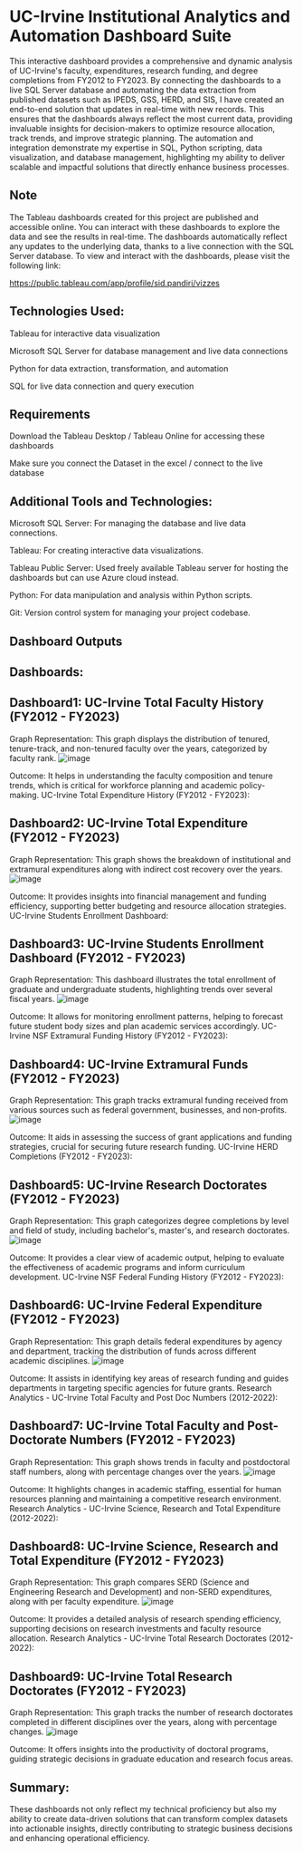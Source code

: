 
# UC-Irvine Institutional Analytics and Automation Dashboard Suite

This interactive dashboard provides a comprehensive and dynamic analysis of UC-Irvine's faculty, expenditures, research funding, and degree completions from FY2012 to FY2023. By connecting the dashboards to a live SQL Server database and automating the data extraction from published datasets such as IPEDS, GSS, HERD, and SIS, I have created an end-to-end solution that updates in real-time with new records. This ensures that the dashboards always reflect the most current data, providing invaluable insights for decision-makers to optimize resource allocation, track trends, and improve strategic planning. The automation and integration demonstrate my expertise in SQL, Python scripting, data visualization, and database management, highlighting my ability to deliver scalable and impactful solutions that directly enhance business processes.




## Note

The Tableau dashboards created for this project are published and accessible online. You can interact with these dashboards to explore the data and see the results in real-time. The dashboards automatically reflect any updates to the underlying data, thanks to a live connection with the SQL Server database. To view and interact with the dashboards, please visit the following link:

https://public.tableau.com/app/profile/sid.pandiri/vizzes


## Technologies Used:
Tableau for interactive data visualization

Microsoft SQL Server for database management and live data connections

Python for data extraction, transformation, and automation

SQL for live data connection and query execution
## Requirements
Download the Tableau Desktop / Tableau Online for accessing these dashboards

Make sure you connect the Dataset in the excel / connect to the live database 
## Additional Tools and Technologies:
Microsoft SQL Server: For managing the database and live data connections.

Tableau: For creating interactive data visualizations.

Tableau Public Server: Used freely available Tableau server for hosting the dashboards but can use Azure cloud instead.

Python: For data manipulation and analysis within Python scripts.

Git: Version control system for managing your project codebase.
## Dashboard Outputs

## Dashboards:

## Dashboard1: UC-Irvine Total Faculty History (FY2012 - FY2023)
Graph Representation: This graph displays the distribution of tenured, tenure-track, and non-tenured faculty over the years, categorized by faculty rank.
![image](https://github.com/user-attachments/assets/2b649f16-7988-45f2-b01d-a8c70fac2009)

Outcome: It helps in understanding the faculty composition and tenure trends, which is critical for workforce planning and academic policy-making.
UC-Irvine Total Expenditure History (FY2012 - FY2023):

## Dashboard2: UC-Irvine Total Expenditure (FY2012 - FY2023)

Graph Representation: This graph shows the breakdown of institutional and extramural expenditures along with indirect cost recovery over the years.
![image](https://github.com/user-attachments/assets/4f094196-7400-44bb-b59c-99d7a1f8ecbd)

Outcome: It provides insights into financial management and funding efficiency, supporting better budgeting and resource allocation strategies.
UC-Irvine Students Enrollment Dashboard:

## Dashboard3: UC-Irvine Students Enrollment Dashboard (FY2012 - FY2023)

Graph Representation: This dashboard illustrates the total enrollment of graduate and undergraduate students, highlighting trends over several fiscal years.
![image](https://github.com/user-attachments/assets/4979c8a4-9edb-4802-8209-a1ac402597ce)

Outcome: It allows for monitoring enrollment patterns, helping to forecast future student body sizes and plan academic services accordingly.
UC-Irvine NSF Extramural Funding History (FY2012 - FY2023):

## Dashboard4: UC-Irvine Extramural Funds (FY2012 - FY2023)

Graph Representation: This graph tracks extramural funding received from various sources such as federal government, businesses, and non-profits.
![image](https://github.com/user-attachments/assets/370238e8-a373-4bc3-8412-4db384e6a056)

Outcome: It aids in assessing the success of grant applications and funding strategies, crucial for securing future research funding.
UC-Irvine HERD Completions (FY2012 - FY2023):

## Dashboard5: UC-Irvine Research Doctorates (FY2012 - FY2023)

Graph Representation: This graph categorizes degree completions by level and field of study, including bachelor's, master's, and research doctorates.
![image](https://github.com/user-attachments/assets/5dd7ab25-5d40-4601-8ff3-e9272f370982)

Outcome: It provides a clear view of academic output, helping to evaluate the effectiveness of academic programs and inform curriculum development.
UC-Irvine NSF Federal Funding History (FY2012 - FY2023):

## Dashboard6: UC-Irvine Federal Expenditure (FY2012 - FY2023)

Graph Representation: This graph details federal expenditures by agency and department, tracking the distribution of funds across different academic disciplines.
![image](https://github.com/user-attachments/assets/d4f313ff-43ae-4dc0-8179-6a71bbd58974)

Outcome: It assists in identifying key areas of research funding and guides departments in targeting specific agencies for future grants.
Research Analytics - UC-Irvine Total Faculty and Post Doc Numbers (2012-2022):

## Dashboard7: UC-Irvine Total Faculty and Post-Doctorate Numbers (FY2012 - FY2023)

Graph Representation: This graph shows trends in faculty and postdoctoral staff numbers, along with percentage changes over the years.
![image](https://github.com/user-attachments/assets/9f1e622c-6efd-41a8-941a-f2c6467de14e)

Outcome: It highlights changes in academic staffing, essential for human resources planning and maintaining a competitive research environment.
Research Analytics - UC-Irvine Science, Research and Total Expenditure (2012-2022):

## Dashboard8: UC-Irvine Science, Research and Total Expenditure (FY2012 - FY2023)

Graph Representation: This graph compares SERD (Science and Engineering Research and Development) and non-SERD expenditures, along with per faculty expenditure.
![image](https://github.com/user-attachments/assets/126f7108-7e7a-4872-8a2d-8081f0f5b6b9)

Outcome: It provides a detailed analysis of research spending efficiency, supporting decisions on research investments and faculty resource allocation.
Research Analytics - UC-Irvine Total Research Doctorates (2012-2022):

## Dashboard9: UC-Irvine Total Research Doctorates (FY2012 - FY2023)

Graph Representation: This graph tracks the number of research doctorates completed in different disciplines over the years, along with percentage changes.
![image](https://github.com/user-attachments/assets/7ec7d8d7-16d2-49b1-a387-c10f755a9e51)

Outcome: It offers insights into the productivity of doctoral programs, guiding strategic decisions in graduate education and research focus areas.

## Summary:
These dashboards not only reflect my technical proficiency but also my ability to create data-driven solutions that can transform complex datasets into actionable insights, directly contributing to strategic business decisions and enhancing operational efficiency.
